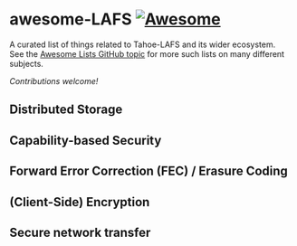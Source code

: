 # awesome-LAFS [![Awesome](https://awesome.re/badge-flat.svg)](https://awesome.re)

A curated list of things related to Tahoe-LAFS and its wider ecosystem.  
See the [Awesome Lists GitHub topic](https://github.com/topics/awesome) for more such lists on many different subjects. 

*Contributions welcome!*

## Distributed Storage

## Capability-based Security

## Forward Error Correction (FEC) / Erasure Coding

## (Client-Side) Encryption

## Secure network transfer

